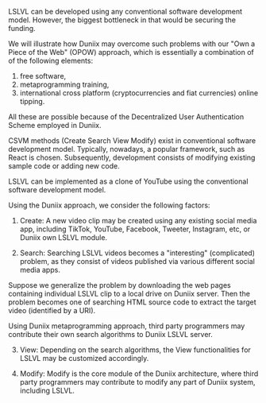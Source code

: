 LSLVL can be developed using any conventional
software development model. However, the biggest
bottleneck in that would be securing the funding.

We will illustrate how Duniix may overcome such problems
with our "Own a Piece of the Web" (OPOW) approach,
which is essentially a combination of of the following elements:

1. free software, 
2. metaprogramming training,
3. international cross platform (cryptocurrencies and fiat currencies) online tipping.

All these are possible because of the Decentralized User Authentication Scheme employed in Duniix.

CSVM methods (Create Search View Modify) exist in conventional software development model. Typically, nowadays, a popular framework, such as React is chosen. Subsequently, development consists of modifying existing sample code or adding new code.

LSLVL can be implemented as a clone of YouTube using the conventional software development model.

Using the Duniix approach, we consider the following factors:

1. Create: A new video clip may be created using any existing social media app, including TikTok, YouTube, Facebook, Tweeter, Instagram, etc, or Duniix own LSLVL module.

2. Search: Searching LSLVL videos becomes a "interesting" (complicated) problem, as they consist of videos published via various different social media apps.

Suppose we generalize the problem by downloading the web pages containing individual LSLVL clip to a local drive on Duniix server. Then the problem becomes one of searching HTML source code to extract the target video (identified by a URI).

Using Duniix metaprogramming approach, third party programmers may contribute their own search algorithms to Duniix LSLVL server.

3. View: Depending on the search algorithms, the View functionalities for LSLVL may be customized accordingly.

4. Modify: Modify is the core module of the Duniix architecture, where third party programmers may contribute to modify any part of Duniix system, including LSLVL.

